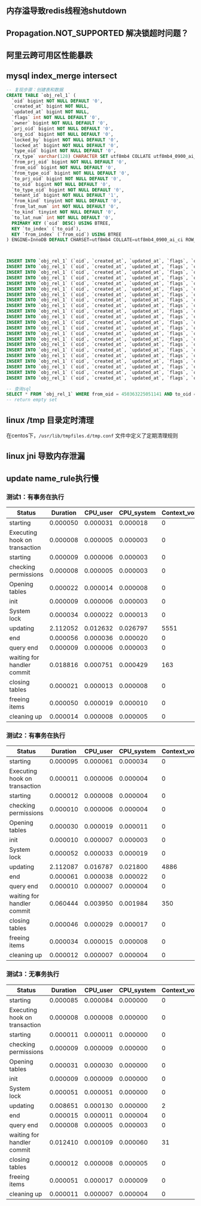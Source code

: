 # 

## 内存溢导致redis线程池shutdown

## Propagation.NOT_SUPPORTED 解决锁超时问题？

## 阿里云跨可用区性能暴跌

## mysql index_merge intersect

```sql
-- 复现步骤：创建表和数据
CREATE TABLE `obj_rel_1` (
  `oid` bigint NOT NULL DEFAULT '0',
  `created_at` bigint NOT NULL,
  `updated_at` bigint NOT NULL,
  `flags` int NOT NULL DEFAULT '0',
  `owner` bigint NOT NULL DEFAULT '0',
  `prj_oid` bigint NOT NULL DEFAULT '0',
  `org_oid` bigint NOT NULL DEFAULT '0',
  `locked_by` bigint NOT NULL DEFAULT '0',
  `locked_at` bigint NOT NULL DEFAULT '0',
  `type_oid` bigint NOT NULL DEFAULT '0',
  `rx_type` varchar(128) CHARACTER SET utf8mb4 COLLATE utf8mb4_0900_ai_ci NOT NULL DEFAULT '',
  `from_prj_oid` bigint NOT NULL DEFAULT '0',
  `from_oid` bigint NOT NULL DEFAULT '0',
  `from_type_oid` bigint NOT NULL DEFAULT '0',
  `to_prj_oid` bigint NOT NULL DEFAULT '0',
  `to_oid` bigint NOT NULL DEFAULT '0',
  `to_type_oid` bigint NOT NULL DEFAULT '0',
  `tenant_id` bigint NOT NULL DEFAULT '1',
  `from_kind` tinyint NOT NULL DEFAULT '0',
  `from_lat_num` int NOT NULL DEFAULT '0',
  `to_kind` tinyint NOT NULL DEFAULT '0',
  `to_lat_num` int NOT NULL DEFAULT '0',
  PRIMARY KEY (`oid` DESC) USING BTREE,
  KEY `to_index` (`to_oid`),
  KEY `from_index` (`from_oid`) USING BTREE
) ENGINE=InnoDB DEFAULT CHARSET=utf8mb4 COLLATE=utf8mb4_0900_ai_ci ROW_FORMAT=DYNAMIC;



INSERT INTO `obj_rel_1` (`oid`, `created_at`, `updated_at`, `flags`, `owner`, `prj_oid`, `org_oid`, `locked_by`, `locked_at`, `type_oid`, `rx_type`, `from_prj_oid`, `from_oid`, `from_type_oid`, `to_prj_oid`, `to_oid`, `to_type_oid`, `tenant_id`, `from_kind`, `from_lat_num`, `to_kind`, `to_lat_num`) VALUES (450366539436037, 1692089170, 1692089602, 0, 450366389100677, 450014810120261, 450014810067013, 0, 0, 450014723739717, '', 450014810120261, 450363225051141, 450014654951493, 450014810120261, 450366389133445, 450014599127109, 1, 1, 1, 1, 1);
INSERT INTO `obj_rel_1` (`oid`, `created_at`, `updated_at`, `flags`, `owner`, `prj_oid`, `org_oid`, `locked_by`, `locked_at`, `type_oid`, `rx_type`, `from_prj_oid`, `from_oid`, `from_type_oid`, `to_prj_oid`, `to_oid`, `to_type_oid`, `tenant_id`, `from_kind`, `from_lat_num`, `to_kind`, `to_lat_num`) VALUES (450365635739653, 1692088949, 1692088949, 0, 450017298673797, 450014810120261, 450014810067013, 0, 0, 450014724091973, '', 450014810120261, 450017298739333, 450014599127109, 450014810120261, 450365633315013, 450362368155717, 1, 1, 1, 1, 1);
INSERT INTO `obj_rel_1` (`oid`, `created_at`, `updated_at`, `flags`, `owner`, `prj_oid`, `org_oid`, `locked_by`, `locked_at`, `type_oid`, `rx_type`, `from_prj_oid`, `from_oid`, `from_type_oid`, `to_prj_oid`, `to_oid`, `to_type_oid`, `tenant_id`, `from_kind`, `from_lat_num`, `to_kind`, `to_lat_num`) VALUES (450365635268613, 1692088949, 1692088949, 0, 450017298673797, 450014810120261, 450014810067013, 0, 0, 450014724264005, '', 450014810120261, 450363225051141, 450014654951493, 450014810120261, 450365633315013, 450362368155717, 1, 1, 1, 1, 1);
INSERT INTO `obj_rel_1` (`oid`, `created_at`, `updated_at`, `flags`, `owner`, `prj_oid`, `org_oid`, `locked_by`, `locked_at`, `type_oid`, `rx_type`, `from_prj_oid`, `from_oid`, `from_type_oid`, `to_prj_oid`, `to_oid`, `to_type_oid`, `tenant_id`, `from_kind`, `from_lat_num`, `to_kind`, `to_lat_num`) VALUES (450365634896069, 1692088949, 1692088949, 0, 450017298673797, 450014810120261, 450014810067013, 0, 0, 450014610206789, '', 450014810120261, 450017298739333, 450014599127109, 450014810120261, 450365633315013, 450362368155717, 1, 1, 1, 1, 1);
INSERT INTO `obj_rel_1` (`oid`, `created_at`, `updated_at`, `flags`, `owner`, `prj_oid`, `org_oid`, `locked_by`, `locked_at`, `type_oid`, `rx_type`, `from_prj_oid`, `from_oid`, `from_type_oid`, `to_prj_oid`, `to_oid`, `to_type_oid`, `tenant_id`, `from_kind`, `from_lat_num`, `to_kind`, `to_lat_num`) VALUES (450363225174021, 1692088361, 1692088361, 0, 450017298673797, 450014810120261, 450014810067013, 0, 0, 450014723739717, '', 450014810120261, 450363225051141, 450014654951493, 450014810120261, 450017298739333, 450014599127109, 1, 1, 1, 1, 1);
INSERT INTO `obj_rel_1` (`oid`, `created_at`, `updated_at`, `flags`, `owner`, `prj_oid`, `org_oid`, `locked_by`, `locked_at`, `type_oid`, `rx_type`, `from_prj_oid`, `from_oid`, `from_type_oid`, `to_prj_oid`, `to_oid`, `to_type_oid`, `tenant_id`, `from_kind`, `from_lat_num`, `to_kind`, `to_lat_num`) VALUES (450359435874309, 1692087436, 1692087436, 0, 450353963458693, 450014810120261, 450014810067013, 0, 0, 450014723739717, '', 450014810120261, 450359435755525, 450014654918725, 450014810120261, 450353963466885, 450014599127109, 1, 1, 1, 1, 1);
INSERT INTO `obj_rel_1` (`oid`, `created_at`, `updated_at`, `flags`, `owner`, `prj_oid`, `org_oid`, `locked_by`, `locked_at`, `type_oid`, `rx_type`, `from_prj_oid`, `from_oid`, `from_type_oid`, `to_prj_oid`, `to_oid`, `to_type_oid`, `tenant_id`, `from_kind`, `from_lat_num`, `to_kind`, `to_lat_num`) VALUES (450359418138629, 1692087431, 1692087431, 0, 450353963458693, 450014810120261, 450014810067013, 0, 0, 450014723739717, '', 450014810120261, 450359418056709, 450014654918725, 450014810120261, 450353963466885, 450014599127109, 1, 1, 1, 1, 1);
INSERT INTO `obj_rel_1` (`oid`, `created_at`, `updated_at`, `flags`, `owner`, `prj_oid`, `org_oid`, `locked_by`, `locked_at`, `type_oid`, `rx_type`, `from_prj_oid`, `from_oid`, `from_type_oid`, `to_prj_oid`, `to_oid`, `to_type_oid`, `tenant_id`, `from_kind`, `from_lat_num`, `to_kind`, `to_lat_num`) VALUES (450359398449157, 1692087427, 1692087427, 0, 450353963458693, 450014810120261, 450014810067013, 0, 0, 450014723739717, '', 450014810120261, 450359398363141, 450014654918725, 450014810120261, 450353963466885, 450014599127109, 1, 1, 1, 1, 1);
INSERT INTO `obj_rel_1` (`oid`, `created_at`, `updated_at`, `flags`, `owner`, `prj_oid`, `org_oid`, `locked_by`, `locked_at`, `type_oid`, `rx_type`, `from_prj_oid`, `from_oid`, `from_type_oid`, `to_prj_oid`, `to_oid`, `to_type_oid`, `tenant_id`, `from_kind`, `from_lat_num`, `to_kind`, `to_lat_num`) VALUES (450359328342021, 1692087409, 1692087409, 0, 450353963458693, 450014810120261, 450014810067013, 0, 0, 450014723739717, '', 450014810120261, 450359328260101, 450014654918725, 450014810120261, 450353963466885, 450014599127109, 1, 1, 1, 1, 1);
INSERT INTO `obj_rel_1` (`oid`, `created_at`, `updated_at`, `flags`, `owner`, `prj_oid`, `org_oid`, `locked_by`, `locked_at`, `type_oid`, `rx_type`, `from_prj_oid`, `from_oid`, `from_type_oid`, `to_prj_oid`, `to_oid`, `to_type_oid`, `tenant_id`, `from_kind`, `from_lat_num`, `to_kind`, `to_lat_num`) VALUES (450359308406789, 1692087405, 1692087405, 0, 450353963458693, 450014810120261, 450014810067013, 0, 0, 450014723739717, '', 450014810120261, 450359308259333, 450014654918725, 450014810120261, 450353963466885, 450014599127109, 1, 1, 1, 1, 1);
INSERT INTO `obj_rel_1` (`oid`, `created_at`, `updated_at`, `flags`, `owner`, `prj_oid`, `org_oid`, `locked_by`, `locked_at`, `type_oid`, `rx_type`, `from_prj_oid`, `from_oid`, `from_type_oid`, `to_prj_oid`, `to_oid`, `to_type_oid`, `tenant_id`, `from_kind`, `from_lat_num`, `to_kind`, `to_lat_num`) VALUES (450359271596037, 1692087396, 1692087396, 0, 450353963458693, 450014810120261, 450014810067013, 0, 0, 450014723739717, '', 450014810120261, 450359271514117, 450014654918725, 450014810120261, 450353963466885, 450014599127109, 1, 1, 1, 1, 1);
INSERT INTO `obj_rel_1` (`oid`, `created_at`, `updated_at`, `flags`, `owner`, `prj_oid`, `org_oid`, `locked_by`, `locked_at`, `type_oid`, `rx_type`, `from_prj_oid`, `from_oid`, `from_type_oid`, `to_prj_oid`, `to_oid`, `to_type_oid`, `tenant_id`, `from_kind`, `from_lat_num`, `to_kind`, `to_lat_num`) VALUES (450359174295557, 1692087372, 1692087372, 0, 450353963458693, 450014810120261, 450014810067013, 0, 0, 450014723739717, '', 450014810120261, 450359174209541, 450014654918725, 450014810120261, 450353963466885, 450014599127109, 1, 1, 1, 1, 1);
INSERT INTO `obj_rel_1` (`oid`, `created_at`, `updated_at`, `flags`, `owner`, `prj_oid`, `org_oid`, `locked_by`, `locked_at`, `type_oid`, `rx_type`, `from_prj_oid`, `from_oid`, `from_type_oid`, `to_prj_oid`, `to_oid`, `to_type_oid`, `tenant_id`, `from_kind`, `from_lat_num`, `to_kind`, `to_lat_num`) VALUES (450359150575621, 1692087366, 1692087366, 0, 450353963458693, 450014810120261, 450014810067013, 0, 0, 450014723739717, '', 450014810120261, 450359150481413, 450014654918725, 450014810120261, 450353963466885, 450014599127109, 1, 1, 1, 1, 1);
INSERT INTO `obj_rel_1` (`oid`, `created_at`, `updated_at`, `flags`, `owner`, `prj_oid`, `org_oid`, `locked_by`, `locked_at`, `type_oid`, `rx_type`, `from_prj_oid`, `from_oid`, `from_type_oid`, `to_prj_oid`, `to_oid`, `to_type_oid`, `tenant_id`, `from_kind`, `from_lat_num`, `to_kind`, `to_lat_num`) VALUES (450359104094213, 1692087355, 1692087355, 0, 450353963458693, 450014810120261, 450014810067013, 0, 0, 450014723739717, '', 450014810120261, 450359104000005, 450014654918725, 450014810120261, 450353963466885, 450014599127109, 1, 1, 1, 1, 1);
INSERT INTO `obj_rel_1` (`oid`, `created_at`, `updated_at`, `flags`, `owner`, `prj_oid`, `org_oid`, `locked_by`, `locked_at`, `type_oid`, `rx_type`, `from_prj_oid`, `from_oid`, `from_type_oid`, `to_prj_oid`, `to_oid`, `to_type_oid`, `tenant_id`, `from_kind`, `from_lat_num`, `to_kind`, `to_lat_num`) VALUES (450359066247173, 1692087345, 1692087345, 0, 450353963458693, 450014810120261, 450014810067013, 0, 0, 450014723739717, '', 450014810120261, 450359066165253, 450014654918725, 450014810120261, 450353963466885, 450014599127109, 1, 1, 1, 1, 1);
INSERT INTO `obj_rel_1` (`oid`, `created_at`, `updated_at`, `flags`, `owner`, `prj_oid`, `org_oid`, `locked_by`, `locked_at`, `type_oid`, `rx_type`, `from_prj_oid`, `from_oid`, `from_type_oid`, `to_prj_oid`, `to_oid`, `to_type_oid`, `tenant_id`, `from_kind`, `from_lat_num`, `to_kind`, `to_lat_num`) VALUES (450358754181125, 1692087269, 1692087269, 0, 450353963458693, 450014810120261, 450014810067013, 0, 0, 450014723739717, '', 450014810120261, 450358754062341, 450014654951493, 450014810120261, 450353963466885, 450014599127109, 1, 1, 1, 1, 1);
INSERT INTO `obj_rel_1` (`oid`, `created_at`, `updated_at`, `flags`, `owner`, `prj_oid`, `org_oid`, `locked_by`, `locked_at`, `type_oid`, `rx_type`, `from_prj_oid`, `from_oid`, `from_type_oid`, `to_prj_oid`, `to_oid`, `to_type_oid`, `tenant_id`, `from_kind`, `from_lat_num`, `to_kind`, `to_lat_num`) VALUES (450358102691845, 1692087110, 1692087110, 0, 450353963458693, 450014810120261, 450014810067013, 0, 0, 450014723739717, '', 450014810120261, 450358102597637, 450014654951493, 450014810120261, 450353963466885, 450014599127109, 1, 1, 1, 1, 1);
INSERT INTO `obj_rel_1` (`oid`, `created_at`, `updated_at`, `flags`, `owner`, `prj_oid`, `org_oid`, `locked_by`, `locked_at`, `type_oid`, `rx_type`, `from_prj_oid`, `from_oid`, `from_type_oid`, `to_prj_oid`, `to_oid`, `to_type_oid`, `tenant_id`, `from_kind`, `from_lat_num`, `to_kind`, `to_lat_num`) VALUES (450358019813381, 1692087090, 1692087090, 0, 450353963458693, 450014810120261, 450014810067013, 0, 0, 450014723739717, '', 450014810120261, 450358019665925, 450014654951493, 450014810120261, 450353963466885, 450014599127109, 1, 1, 1, 1, 1);
INSERT INTO `obj_rel_1` (`oid`, `created_at`, `updated_at`, `flags`, `owner`, `prj_oid`, `org_oid`, `locked_by`, `locked_at`, `type_oid`, `rx_type`, `from_prj_oid`, `from_oid`, `from_type_oid`, `to_prj_oid`, `to_oid`, `to_type_oid`, `tenant_id`, `from_kind`, `from_lat_num`, `to_kind`, `to_lat_num`) VALUES (450332380262405, 1692080830, 1692080830, 0, 450330343403653, 450014810120261, 450014810067013, 0, 0, 450014723739717, '', 450014810120261, 450332380073989, 450014654918725, 450014810120261, 450330343415941, 450014599127109, 1, 1, 1, 1, 1);
INSERT INTO `obj_rel_1` (`oid`, `created_at`, `updated_at`, `flags`, `owner`, `prj_oid`, `org_oid`, `locked_by`, `locked_at`, `type_oid`, `rx_type`, `from_prj_oid`, `from_oid`, `from_type_oid`, `to_prj_oid`, `to_oid`, `to_type_oid`, `tenant_id`, `from_kind`, `from_lat_num`, `to_kind`, `to_lat_num`) VALUES (450331813822469, 1692080692, 1692080692, 0, 450330343403653, 450014810120261, 450014810067013, 0, 0, 450014723739717, '', 450014810120261, 450331813670917, 450014654840901, 450014810120261, 450330343415941, 450014599127109, 1, 1, 1, 1, 1);
INSERT INTO `obj_rel_1` (`oid`, `created_at`, `updated_at`, `flags`, `owner`, `prj_oid`, `org_oid`, `locked_by`, `locked_at`, `type_oid`, `rx_type`, `from_prj_oid`, `from_oid`, `from_type_oid`, `to_prj_oid`, `to_oid`, `to_type_oid`, `tenant_id`, `from_kind`, `from_lat_num`, `to_kind`, `to_lat_num`) VALUES (450030884634629, 1692007223, 1692007223, 0, 450014812377157, 450014810120261, 450014810067013, 0, 0, 450014723739717, '', 450014810120261, 450026929364997, 450014654951493, 450014810120261, 450014823432261, 450014599127109, 1, 1, 1, 1, 1);
INSERT INTO `obj_rel_1` (`oid`, `created_at`, `updated_at`, `flags`, `owner`, `prj_oid`, `org_oid`, `locked_by`, `locked_at`, `type_oid`, `rx_type`, `from_prj_oid`, `from_oid`, `from_type_oid`, `to_prj_oid`, `to_oid`, `to_type_oid`, `tenant_id`, `from_kind`, `from_lat_num`, `to_kind`, `to_lat_num`) VALUES (450026930069509, 1692006258, 1692006258, 0, 450017298673797, 450014810120261, 450014810067013, 0, 0, 450014723739717, '', 450014810120261, 450026929364997, 450014654951493, 450014810120261, 450017298739333, 450014599127109, 1, 1, 1, 1, 1);

```

```sql
-- 查询sql
SELECT * FROM `obj_rel_1` WHERE from_oid = 450363225051141 AND to_oid = 450017298739333;
-- return empty set
```

## linux /tmp 目录定时清理

在centos下，`/usr/lib/tmpfiles.d/tmp.conf` 文件中定义了定期清理规则

## linux jni 导致内存泄漏


## update name_rule执行慢


### 测试1：有事务在执行

| Status                        | Duration | CPU_user | CPU_system | Context_voluntary | Context_involuntary | Block_ops_in | Block_ops_out | Messages_sent | Messages_received | Page_faults_major | Page_faults_minor | Swaps | Source_function          | Source_file          | Source_line |
 |-------------------------------|----------|----------|------------|-------------------|---------------------|--------------|---------------|---------------|-------------------|-------------------|-------------------|-------|--------------------------|----------------------|-------------|
| starting                      | 0.000050 | 0.000031 | 0.000018   | 0                 | 0                   | 0            | 0             | 0             | 0                 | 0                 | 0                 | 0     |                          |                      |             |
| Executing hook on transaction | 0.000008 | 0.000005 | 0.000003   | 0                 | 0                   | 0            | 0             | 0             | 0                 | 0                 | 0                 | 0     | launch_hook_trans_begin	 | rpl_handler.cc	      | 1475        |
| starting                      | 0.000009 | 0.000006 | 0.000003   | 0                 | 0                   | 0            | 0             | 0             | 0                 | 0                 | 0                 | 0     | launch_hook_trans_begin  | rpl_handler.cc       | 1477        |
| checking permissions          | 0.000008 | 0.000005 | 0.000003   | 0                 | 0                   | 0            | 0             | 0             | 0                 | 0                 | 0                 | 0     | check_access             | sql_authorization.cc | 2145        |
| Opening tables                | 0.000022 | 0.000014 | 0.000008   | 0                 | 0                   | 0            | 0             | 0             | 0                 | 0                 | 0                 | 0     | open_tables              | sql_base.cc          | 5795        |
| init                          | 0.000009 | 0.000006 | 0.000003   | 0                 | 0                   | 0            | 0             | 0             | 0                 | 0                 | 0                 | 0     | execute                  | sql_select.cc        | 556         |
| System lock                   | 0.000034 | 0.000022 | 0.000013   | 0                 | 0                   | 0            | 0             | 0             | 0                 | 0                 | 0                 | 0     | mysql_lock_tables        | lock.cc              | 331         |
| updating                      | 2.112052 | 0.012632 | 0.026797   | 5551              | 276                 | 0            | 83352         | 0             | 0                 | 0                 | 0                 | 0     | update_single_table      | sql_update.cc        | 841         |
| end                           | 0.000056 | 0.000036 | 0.000020   | 0                 | 0                   | 0            | 0             | 0             | 0                 | 0                 | 0                 | 0     | execute                  | sql_select.cc        | 589         |
| query end                     | 0.000009 | 0.000006 | 0.000003   | 0                 | 0                   | 0            | 0             | 0             | 0                 | 0                 | 0                 | 0     | mysql_execute_command    | sql_parse.cc         | 4873        |
| waiting for handler commit    | 0.018816 | 0.000751 | 0.000429   | 163               | 5                   | 792          | 960           | 0             | 0                 | 0                 | 45                | 0     | ha_commit_trans	         | handler.cc	          | 1610        |
| closing tables                | 0.000021 | 0.000013 | 0.000008   | 0                 | 0                   | 0            | 0             | 0             | 0                 | 0                 | 0                 | 0     | mysql_execute_command    | sql_parse.cc         | 4936        |
| freeing items                 | 0.000050 | 0.000019 | 0.000010   | 0                 | 0                   | 0            | 0             | 0             | 0                 | 0                 | 0                 | 0     | dispatch_sql_command     | sql_parse.cc         | 5405        |
| cleaning up                   | 0.000014 | 0.000008 | 0.000005   | 0                 | 0                   | 0            | 0             | 0             | 0                 | 0                 | 0                 | 0     | dispatch_command         | sql_parse.cc         | 2484        |

### 测试2：有事务在执行

| Status                         | Duration | CPU_user | CPU_system | Context_voluntary | Context_involuntary | Block_ops_in | Block_ops_out | Messages_sent | Messages_received | Page_faults_major | Page_faults_minor | Swaps | Source_function         | Source_file          | Source_line |
|--------------------------------|----------|----------|------------|-------------------|---------------------|--------------|---------------|---------------|-------------------|-------------------|-------------------|-------|-------------------------|----------------------|-------------|
| starting                       | 0.000095 | 0.000061 | 0.000034   |                 0 |                   0 |            0 |             0 |             0 |                 0 |                 0 |                 0 |     0 | NULL                    | NULL                 | NULL        |
| Executing hook on transaction  | 0.000011 | 0.000006 | 0.000004   |                 0 |                   0 |            0 |             0 |             0 |                 0 |                 0 |                 0 |     0 | launch_hook_trans_begin | rpl_handler.cc       |        1475 |
| starting                       | 0.000012 | 0.000008 | 0.000004   |                 0 |                   0 |            0 |             0 |             0 |                 0 |                 0 |                 0 |     0 | launch_hook_trans_begin | rpl_handler.cc       |        1477 |
| checking permissions           | 0.000010 | 0.000006 | 0.000004   |                 0 |                   0 |            0 |             0 |             0 |                 0 |                 0 |                 0 |     0 | check_access            | sql_authorization.cc |        2145 |
| Opening tables                 | 0.000030 | 0.000019 | 0.000011   |                 0 |                   0 |            0 |             0 |             0 |                 0 |                 0 |                 0 |     0 | open_tables             | sql_base.cc          |        5795 |
| init                           | 0.000010 | 0.000007 | 0.000003   |                 0 |                   0 |            0 |             0 |             0 |                 0 |                 0 |                 0 |     0 | execute                 | sql_select.cc        |         556 |
| System lock                    | 0.000052 | 0.000033 | 0.000019   |                 0 |                   0 |            0 |             0 |             0 |                 0 |                 0 |                 0 |     0 | mysql_lock_tables       | lock.cc              |         331 |
| updating                       | 2.112087 | 0.016787 | 0.021800   |              4886 |                 227 |          288 |         71472 |             0 |                 0 |                 0 |                 4 |     0 | update_single_table     | sql_update.cc        |         841 |
| end                            | 0.000061 | 0.000038 | 0.000022   |                 0 |                   0 |            0 |             0 |             0 |                 0 |                 0 |                 0 |     0 | execute                 | sql_select.cc        |         589 |
| query end                      | 0.000010 | 0.000007 | 0.000004   |                 0 |                   0 |            0 |             0 |             0 |                 0 |                 0 |                 0 |     0 | mysql_execute_command   | sql_parse.cc         |        4873 |
| waiting for handler commit     | 0.060444 | 0.003950 | 0.001984   |               350 |                  11 |          448 |          2248 |             0 |                 0 |                 0 |                11 |     0 | ha_commit_trans         | handler.cc           |        1610 |
| closing tables                 | 0.000046 | 0.000029 | 0.000017   |                 0 |                   0 |            0 |             0 |             0 |                 0 |                 0 |                 0 |     0 | mysql_execute_command   | sql_parse.cc         |        4936 |
| freeing items                  | 0.000034 | 0.000015 | 0.000008   |                 0 |                   0 |            0 |             0 |             0 |                 0 |                 0 |                 0 |     0 | dispatch_sql_command    | sql_parse.cc         |        5405 |
| cleaning up                    | 0.000012 | 0.000007 | 0.000004   |                 0 |                   0 |            0 |             0 |             0 |                 0 |                 0 |                 0 |     0 | dispatch_command        | sql_parse.cc         |        2484 |

### 测试3：无事务执行

| Status                         | Duration | CPU_user | CPU_system | Context_voluntary | Context_involuntary | Block_ops_in | Block_ops_out | Messages_sent | Messages_received | Page_faults_major | Page_faults_minor | Swaps | Source_function         | Source_file          | Source_line |
|--------------------------------|----------|----------|------------|-------------------|---------------------|--------------|---------------|---------------|-------------------|-------------------|-------------------|-------|-------------------------|----------------------|-------------|
| starting                       | 0.000085 | 0.000084 | 0.000000   |                 0 |                   0 |            0 |             0 |             0 |                 0 |                 0 |                 0 |     0 | NULL                    | NULL                 | NULL        |
| Executing hook on transaction  | 0.000008 | 0.000008 | 0.000000   |                 0 |                   0 |            0 |             0 |             0 |                 0 |                 0 |                 0 |     0 | launch_hook_trans_begin | rpl_handler.cc       |        1475 |
| starting                       | 0.000011 | 0.000011 | 0.000000   |                 0 |                   0 |            0 |             0 |             0 |                 0 |                 0 |                 0 |     0 | launch_hook_trans_begin | rpl_handler.cc       |        1477 |
| checking permissions           | 0.000009 | 0.000009 | 0.000000   |                 0 |                   0 |            0 |             0 |             0 |                 0 |                 0 |                 0 |     0 | check_access            | sql_authorization.cc |        2145 |
| Opening tables                 | 0.000031 | 0.000030 | 0.000000   |                 0 |                   0 |            0 |             0 |             0 |                 0 |                 0 |                 0 |     0 | open_tables             | sql_base.cc          |        5795 |
| init                           | 0.000009 | 0.000009 | 0.000000   |                 0 |                   0 |            0 |             0 |             0 |                 0 |                 0 |                 0 |     0 | execute                 | sql_select.cc        |         556 |
| System lock                    | 0.000051 | 0.000051 | 0.000000   |                 0 |                   0 |            0 |             0 |             0 |                 0 |                 0 |                 0 |     0 | mysql_lock_tables       | lock.cc              |         331 |
| updating                       | 0.008651 | 0.000130 | 0.000000   |                 2 |                   0 |           32 |             0 |             0 |                 0 |                 0 |                 0 |     0 | update_single_table     | sql_update.cc        |         841 |
| end                            | 0.000015 | 0.000011 | 0.000004   |                 0 |                   0 |            0 |             0 |             0 |                 0 |                 0 |                 0 |     0 | execute                 | sql_select.cc        |         589 |
| query end                      | 0.000008 | 0.000005 | 0.000003   |                 0 |                   0 |            0 |             0 |             0 |                 0 |                 0 |                 0 |     0 | mysql_execute_command   | sql_parse.cc         |        4873 |
| waiting for handler commit     | 0.012410 | 0.000109 | 0.000060   |                31 |                   0 |            0 |            16 |             0 |                 0 |                 0 |                 0 |     0 | ha_commit_trans         | handler.cc           |        1610 |
| closing tables                 | 0.000012 | 0.000008 | 0.000005   |                 0 |                   0 |            0 |             0 |             0 |                 0 |                 0 |                 0 |     0 | mysql_execute_command   | sql_parse.cc         |        4936 |
| freeing items                  | 0.000051 | 0.000017 | 0.000009   |                 0 |                   0 |            0 |             0 |             0 |                 0 |                 0 |                 0 |     0 | dispatch_sql_command    | sql_parse.cc         |        5405 |
| cleaning up                    | 0.000011 | 0.000007 | 0.000004   |                 0 |                   0 |            0 |             0 |             0 |                 0 |                 0 |                 0 |     0 | dispatch_command        | sql_parse.cc         |        2484 |